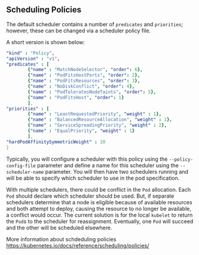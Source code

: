 ## Scheduling Policies

The default scheduler contains a number of `predicates` and `priorities`; however, these can be changed via a scheduler policy file. 

A short version is shown below:

```yaml
"kind" : "Policy",
"apiVersion" : "v1",
"predicates" : [
        {"name" : "MatchNodeSelector", "order": 6},
        {"name" : "PodFitsHostPorts", "order": 2},
        {"name" : "PodFitsResources", "order": 3},
        {"name" : "NoDiskConflict", "order": 4},
        {"name" : "PodToleratesNodeTaints", "order": 5},
        {"name" : "PodFitsHost", "order": 1}
        ],
"priorities" : [
        {"name" : "LeastRequestedPriority", "weight" : 1},
        {"name" : "BalancedResourceAllocation", "weight" : 1},       
        {"name" : "ServiceSpreadingPriority", "weight" : 2},
        {"name" : "EqualPriority", "weight" : 1}   
        ],
"hardPodAffinitySymmetricWeight" : 10
}
```

Typically, you will configure a scheduler with this policy using the `--policy-config-file` parameter and define a name for this scheduler using the `--scheduler-name` parameter. You will then have two schedulers running and will be able to specify which scheduler to use in the pod specification.

With multiple schedulers, there could be conflict in the `Pod` allocation. Each `Pod` should declare which scheduler should be used. But, if separate schedulers determine that a node is eligible because of available resources and both attempt to deploy, causing the resource to no longer be available, a conflict would occur. The current solution is for the local `kubelet` to return the `Pod`s to the scheduler for reassignment. Eventually, one `Pod` will succeed and the other will be scheduled elsewhere.

More information about schdeduling policies https://kubernetes.io/docs/reference/scheduling/policies/